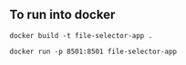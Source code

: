 ## To run into docker
```
docker build -t file-selector-app . 
``` 

```
docker run -p 8501:8501 file-selector-app
```
